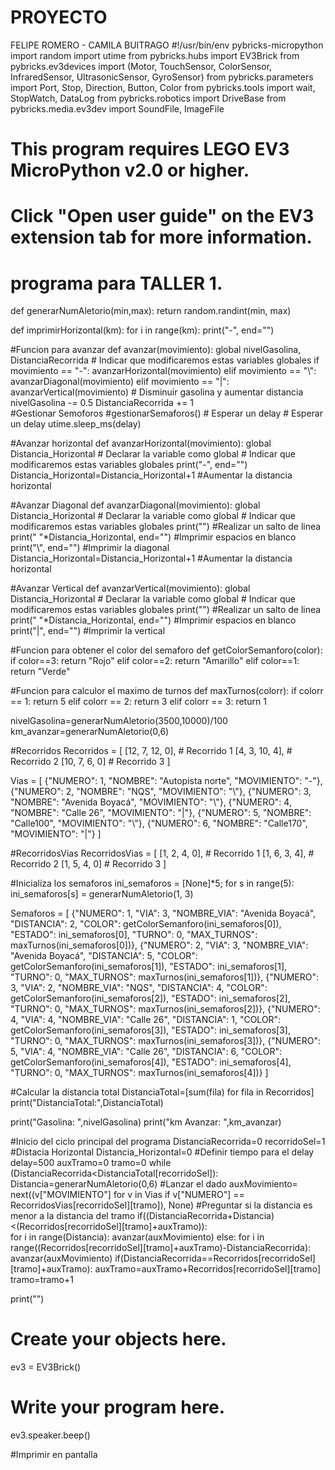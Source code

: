 # PROYECTO
FELIPE ROMERO - CAMILA BUITRAGO
#!/usr/bin/env pybricks-micropython
import random
import utime
from pybricks.hubs import EV3Brick
from pybricks.ev3devices import (Motor, TouchSensor, ColorSensor,
                                 InfraredSensor, UltrasonicSensor, GyroSensor)
from pybricks.parameters import Port, Stop, Direction, Button, Color
from pybricks.tools import wait, StopWatch, DataLog
from pybricks.robotics import DriveBase
from pybricks.media.ev3dev import SoundFile, ImageFile

# This program requires LEGO EV3 MicroPython v2.0 or higher.
# Click "Open user guide" on the EV3 extension tab for more information.
# programa para TALLER 1.

def generarNumAletorio(min,max): 
    return random.randint(min, max)

def imprimirHorizontal(km):
    for i in range(km):
        print("-", end="")        

#Funcion para avanzar
def avanzar(movimiento):
    global nivelGasolina, DistanciaRecorrida  # Indicar que modificaremos estas variables globales
    if movimiento == "-": 
        avanzarHorizontal(movimiento)
    elif movimiento == "\\":
        avanzarDiagonal(movimiento)
    elif movimiento == "|":
        avanzarVertical(movimiento)
    # Disminuir gasolina y aumentar distancia
    nivelGasolina -= 0.5
    DistanciaRecorrida += 1  
    #Gestionar Semoforos
    #gestionarSemaforos()
    # Esperar un delay
        # Esperar un delay
    utime.sleep_ms(delay)

#Avanzar horizontal
def avanzarHorizontal(movimiento):
    global Distancia_Horizontal  # Declarar la variable como global # Indicar que modificaremos estas variables globales
    print("-", end="")
    Distancia_Horizontal=Distancia_Horizontal+1 #Aumentar la distancia horizontal

#Avanzar Diagonal
def avanzarDiagonal(movimiento):
    global Distancia_Horizontal  # Declarar la variable como global # Indicar que modificaremos estas variables globales
    print("") #Realizar un salto de linea
    print(" "*Distancia_Horizontal, end="") #Imprimir espacios en blanco
    print("\\", end="") #Imprimir la diagonal
    Distancia_Horizontal=Distancia_Horizontal+1 #Aumentar la distancia horizontal

#Avanzar Vertical
def avanzarVertical(movimiento):
    global Distancia_Horizontal  # Declarar la variable como global # Indicar que modificaremos estas variables globales
    print("") #Realizar un salto de linea
    print(" "*Distancia_Horizontal, end="") #Imprimir espacios en blanco
    print("|", end="") #Imprimir la vertical

#Funcion para obtener el color del semaforo
def getColorSemanforo(color):
    if color==3:
        return "Rojo"
    elif color==2:
        return "Amarillo"
    elif color==1:
        return "Verde"

#Funcion para calculor el maximo de turnos
def maxTurnos(colorr):
    if colorr == 1:
        return 5
    elif colorr == 2:
        return 3
    elif colorr == 3:
        return 1

nivelGasolina=generarNumAletorio(3500,10000)/100
km_avanzar=generarNumAletorio(0,6)


#Recorridos
Recorridos = [
    [12, 7, 12, 0], # Recorrido 1
    [4, 3, 10, 4],  # Recorrido 2
    [10, 7, 6, 0]  # Recorrido 3
]

Vias = [
    {"NUMERO": 1, "NOMBRE": "Autopista norte", "MOVIMIENTO": "-"},
    {"NUMERO": 2, "NOMBRE": "NQS", "MOVIMIENTO": "\\"},
    {"NUMERO": 3, "NOMBRE": "Avenida Boyacá", "MOVIMIENTO": "\\"},
    {"NUMERO": 4, "NOMBRE": "Calle 26", "MOVIMIENTO": "|"},
    {"NUMERO": 5, "NOMBRE": "Calle100", "MOVIMIENTO": "\\"},
    {"NUMERO": 6, "NOMBRE": "Calle170", "MOVIMIENTO": "|"}
]

#RecorridosVias
RecorridosVias = [
    [1, 2, 4, 0], # Recorrido 1
    [1, 6, 3, 4], # Recorrido 2
    [1, 5, 4, 0]  # Recorrido 3
]

#Inicializa los semaforos
ini_semaforos = [None]*5;
for s in range(5): 
    ini_semaforos[s] = generarNumAletorio(1, 3)

Semaforos = [
    {"NUMERO": 1, "VIA": 3, "NOMBRE_VIA": "Avenida Boyacá", "DISTANCIA": 2, "COLOR": getColorSemanforo(ini_semaforos[0]), "ESTADO": ini_semaforos[0], "TURNO": 0, "MAX_TURNOS": maxTurnos(ini_semaforos[0])},
    {"NUMERO": 2, "VIA": 3, "NOMBRE_VIA": "Avenida Boyacá", "DISTANCIA": 5, "COLOR": getColorSemanforo(ini_semaforos[1]), "ESTADO": ini_semaforos[1], "TURNO": 0, "MAX_TURNOS": maxTurnos(ini_semaforos[1])},
    {"NUMERO": 3, "VIA": 2, "NOMBRE_VIA": "NQS",            "DISTANCIA": 4, "COLOR": getColorSemanforo(ini_semaforos[2]), "ESTADO": ini_semaforos[2], "TURNO": 0, "MAX_TURNOS": maxTurnos(ini_semaforos[2])},
    {"NUMERO": 4, "VIA": 4, "NOMBRE_VIA": "Calle 26",       "DISTANCIA": 1, "COLOR": getColorSemanforo(ini_semaforos[3]), "ESTADO": ini_semaforos[3], "TURNO": 0, "MAX_TURNOS": maxTurnos(ini_semaforos[3])},
    {"NUMERO": 5, "VIA": 4, "NOMBRE_VIA": "Calle 26",       "DISTANCIA": 6, "COLOR": getColorSemanforo(ini_semaforos[4]), "ESTADO": ini_semaforos[4], "TURNO": 0, "MAX_TURNOS": maxTurnos(ini_semaforos[4])}
]



#Calcular la distancia total
DistanciaTotal=[sum(fila) for fila in Recorridos]
print("DistanciaTotal:",DistanciaTotal)


print("Gasolina: ",nivelGasolina)
print("km Avanzar: ",km_avanzar)

#Inicio del ciclo principal del programa
DistanciaRecorrida=0
recorridoSel=1
#Distacia Horizontal
Distancia_Horizontal=0
#Definir tiempo para el delay
delay=500
auxTramo=0
tramo=0
while (DistanciaRecorrida<DistanciaTotal[recorridoSel]):
    Distancia=generarNumAletorio(0,6) #Lanzar el dado
    auxMovimiento= next((v["MOVIMIENTO"] for v in Vias if v["NUMERO"] == RecorridosVias[recorridoSel][tramo]), None)
    #Preguntar si la distancia es menor a la distancia del tramo
    if((DistanciaRecorrida+Distancia)<(Recorridos[recorridoSel][tramo]+auxTramo)):       
        for i in range(Distancia): 
            avanzar(auxMovimiento)
    else:
        for i in range((Recorridos[recorridoSel][tramo]+auxTramo)-DistanciaRecorrida): 
            avanzar(auxMovimiento)
        if(DistanciaRecorrida==Recorridos[recorridoSel][tramo]+auxTramo):
            auxTramo=auxTramo+Recorridos[recorridoSel][tramo]
            tramo=tramo+1

print("")
# Create your objects here.
ev3 = EV3Brick()
# Write your program here.
ev3.speaker.beep()

#Imprimir en pantalla
